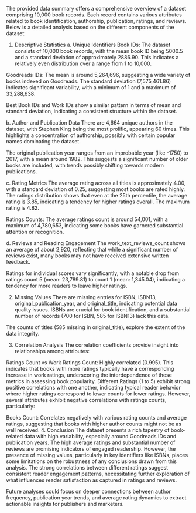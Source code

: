 The provided data summary offers a comprehensive overview of a dataset comprising 10,000 book records. Each record contains various attributes related to book identification, authorship, publication, ratings, and reviews. Below is a detailed analysis based on the different components of the dataset:

1. Descriptive Statistics
a. Unique Identifiers
Book IDs: The dataset consists of 10,000 book records, with the mean book ID being 5000.5 and a standard deviation of approximately 2886.90. This indicates a relatively even distribution over a range from 1 to 10,000.

Goodreads IDs: The mean is around 5,264,696, suggesting a wide variety of books indexed on Goodreads. The standard deviation (7,575,461.86) indicates significant variability, with a minimum of 1 and a maximum of 33,288,638.

Best Book IDs and Work IDs show a similar pattern in terms of mean and standard deviation, indicating a consistent structure within the dataset.

b. Author and Publication Data
There are 4,664 unique authors in the dataset, with Stephen King being the most prolific, appearing 60 times. This highlights a concentration of authorship, possibly with certain popular names dominating the dataset.

The original publication year ranges from an improbable year (like -1750) to 2017, with a mean around 1982. This suggests a significant number of older books are included, with trends possibly shifting towards modern publications.

c. Rating Metrics
The average rating across all titles is approximately 4.00, with a standard deviation of 0.25, suggesting most books are rated highly. The ratings distribution shows that even at the 25th percentile, the average rating is 3.85, indicating a tendency for higher ratings overall. The maximum rating is 4.82.

Ratings Counts: The average ratings count is around 54,001, with a maximum of 4,780,653, indicating some books have garnered substantial attention or recognition.

d. Reviews and Reading Engagement
The work_text_reviews_count shows an average of about 2,920, reflecting that while a significant number of reviews exist, many books may not have received extensive written feedback.

Ratings for individual scores vary significantly, with a notable drop from ratings count 5 (mean: 23,789.81) to count 1 (mean: 1,345.04), indicating a tendency for more readers to leave higher ratings.

2. Missing Values
There are missing entries for ISBN, ISBN13, original_publication_year, and original_title, indicating potential data quality issues. ISBNs are crucial for book identification, and a substantial number of records (700 for ISBN, 585 for ISBN13) lack this data.

The counts of titles (585 missing in original_title), explore the extent of the data integrity.

3. Correlation Analysis
The correlation coefficients provide insight into relationships among attributes:

Ratings Count vs Work Ratings Count: Highly correlated (0.995). This indicates that books with more ratings typically have a corresponding increase in work ratings, underscoring the interdependence of these metrics in assessing book popularity.
Different Ratings (1 to 5) exhibit strong positive correlations with one another, indicating typical reader behavior where higher ratings correspond to lower counts for lower ratings.
However, several attributes exhibit negative correlations with ratings counts, particularly:

Books Count: Correlates negatively with various rating counts and average ratings, suggesting that books with higher author counts might not be as well received.
4. Conclusion
The dataset presents a rich tapestry of book-related data with high variability, especially around Goodreads IDs and publication years. The high average ratings and substantial number of reviews are promising indicators of engaged readership. However, the presence of missing values, particularly in key identifiers like ISBNs, places some limitations on the robustness of any conclusions drawn from this analysis. The strong correlations between different ratings suggest consistent reader engagement patterns, necessitating further exploration of what influences reader satisfaction as captured in ratings and reviews.

Future analyses could focus on deeper connections between author frequency, publication year trends, and average rating dynamics to extract actionable insights for publishers and marketers.
